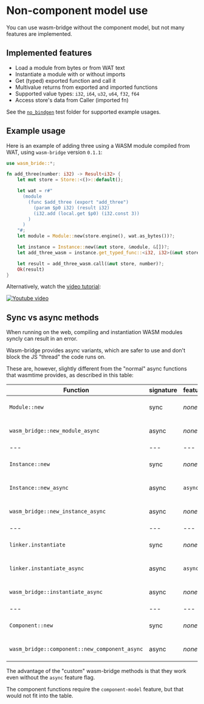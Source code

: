 # Non-component model use

You can use wasm-bridge without the component model, but not many features are implemented.


## Implemented features

- Load a module from bytes or from WAT text
- Instantiate a module with or without imports
- Get (typed) exported function and call it
- Multivalue returns from exported and imported functions
- Supported value types: `i32`, `i64`, `u32`, `u64`, `f32`, `f64`
- Access store's data from Caller (imported fn)

See the [`no_bindgen`](/tests/no_bindgen) test folder for supported example usages.


## Example usage

Here is an example of adding three using a WASM module compiled from WAT, using `wasm-bridge` version `0.1.1`:

```rust
use wasm_bride::*;

fn add_three(number: i32) -> Result<i32> {
    let mut store = Store::<()>::default();

    let wat = r#"
      (module
        (func $add_three (export "add_three")
          (param $p0 i32) (result i32)
          (i32.add (local.get $p0) (i32.const 3))
        )
      )
    "#;
    let module = Module::new(store.engine(), wat.as_bytes())?;

    let instance = Instance::new(&mut store, &module, &[])?;
    let add_three_wasm = instance.get_typed_func::<i32, i32>(&mut store, "add_three")?;

    let result = add_three_wasm.call(&mut store, number)?;
    Ok(result)
}
```

Alternatively, watch the [video tutorial](https://youtu.be/CqpZjouAOvg):

[![Youtube video](https://img.youtube.com/vi/CqpZjouAOvg/0.jpg)](https://youtu.be/CqpZjouAOvg)

## Sync vs async methods

When running on the web, compiling and instantiation WASM modules syncly can result in an error.

Wasm-bridge provides async variants, which are safer to use and don't block the JS "thread" the code runs on.

These are, however, slightly different from the "normal" async functions that wasmtime provides, as described in this table:

| Function | signature | feature | Desktop runtime | Web runtime |
| --- | --- | --- | --- | --- |
| `Module::new` | sync | *none* | Calls wasmtime's `Module::new` | Calls the sync `new WebAssembly.Module()` constructor ❌ |
| `wasm_bridge::new_module_async` | async | *none* | Calls wasmtime's `Module::new` | Calls the async `WebAssembly.compile()` function ✅ |
| --- | --- | --- | --- | --- |
| `Instance::new` | sync | *none* | Calls wasmtime's `Instance::new` | Calls the sync `new WebAssembly.Instance()` constructor ❌ |
| `Instance::new_async` | async | `async` | Calls wasmtime's `Instance::new_async` | Calls the async `new WebAssembly.instantiate()` function ✅ |
| `wasm_bridge::new_instance_async` | async | *none* | Calls wasmtime's `Instance::new` | Calls the async `new WebAssembly.instantiate()` function ✅ |
| --- | --- | --- | --- | --- |
| `linker.instantiate` | sync | *none* | Calls wasmtime's `linker.instantiate` | Calls the sync `new WebAssembly.Instance()` constructor ❌ |
| `linker.instantiate_async` | async | `async` | Calls wasmtime's `linker.instantiate_async` | Calls the async `new WebAssembly.instantiate()` function ✅ |
| `wasm_bridge::instantiate_async` | async | *none* | Calls wasmtime's `linker.instantiate` | Calls the async `new WebAssembly.instantiate()` function ✅ |
| --- | --- | --- | --- | --- |
| `Component::new` | sync | *none* | Calls wasmtime's `Component::new` | Calls the sync `new WebAssembly.Module()` constructor ❌ |
| `wasm_bridge::component::new_component_async` | async | *none* | Calls wasmtime's `Component::new` | Calls the async `WebAssembly.compile()` function ✅ |

The advantage of the "custom" wasm-bridge methods is that they work even without the `async` feature flag.

The component functions require the `component-model` feature, but that would not fit into the table.
